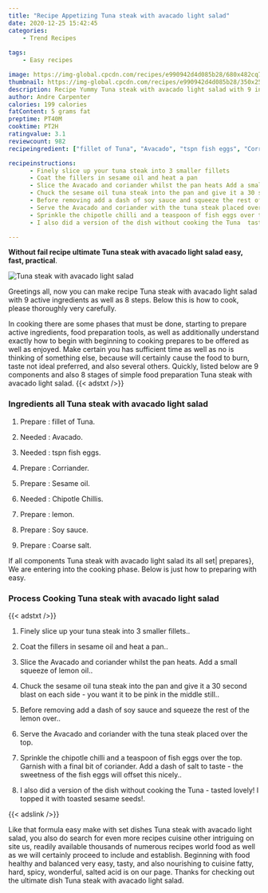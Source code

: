 ```yaml
---
title: "Recipe Appetizing Tuna steak with avacado light salad"
date: 2020-12-25 15:42:45
categories:
    - Trend Recipes
    
tags:
    - Easy recipes

image: https://img-global.cpcdn.com/recipes/e990942d4d085b28/680x482cq70/tuna-steak-with-avacado-light-salad-recipe-main-photo.jpg
thumbnail: https://img-global.cpcdn.com/recipes/e990942d4d085b28/350x250cq70/tuna-steak-with-avacado-light-salad-recipe-main-photo.jpg
description: Recipe Yummy Tuna steak with avacado light salad with 9 ingredients and 8 stages of easy cooking.
author: Andre Carpenter
calories: 199 calories
fatContent: 5 grams fat
preptime: PT40M
cooktime: PT2H
ratingvalue: 3.1
reviewcount: 982
recipeingredient: ["fillet of Tuna", "Avacado", "tspn fish eggs", "Corriander", "Sesame oil", "Chipotle Chillis", "lemon", "Soy sauce", "Coarse salt"]

recipeinstructions: 
      - Finely slice up your tuna steak into 3 smaller fillets 
      - Coat the fillers in sesame oil and heat a pan 
      - Slice the Avacado and coriander whilst the pan heats Add a small squeeze of lemon oil 
      - Chuck the sesame oil tuna steak into the pan and give it a 30 second blast on each side  you want it to be pink in the middle still 
      - Before removing add a dash of soy sauce and squeeze the rest of the lemon over 
      - Serve the Avacado and coriander with the tuna steak placed over the top 
      - Sprinkle the chipotle chilli and a teaspoon of fish eggs over the top Garnish with a final bit of coriander Add a dash of salt to taste  the sweetness of the fish eggs will offset this nicely 
      - I also did a version of the dish without cooking the Tuna  tasted lovely I topped it with toasted sesame seeds

---
```




**Without fail recipe ultimate Tuna steak with avacado light salad easy, fast, practical**. 


![Tuna steak with avacado light salad](https://img-global.cpcdn.com/recipes/e990942d4d085b28/680x482cq70/tuna-steak-with-avacado-light-salad-recipe-main-photo.jpg "Tuna steak with avacado light salad")




Greetings all, now you can make recipe Tuna steak with avacado light salad with 9 active ingredients as well as 8 steps. Below this is how to cook, please thoroughly very carefully.

In cooking there are some phases that must be done, starting to prepare active ingredients, food preparation tools, as well as additionally understand exactly how to begin with beginning to cooking prepares to be offered as well as enjoyed. Make certain you has sufficient time as well as no is thinking of something else, because will certainly cause the food to burn, taste not ideal preferred, and also several others. Quickly, listed below are 9 components and also 8 stages of simple food preparation Tuna steak with avacado light salad.
{{< adstxt />}}

### Ingredients all Tuna steak with avacado light salad


1. Prepare  : fillet of Tuna.

1. Needed  : Avacado.

1. Needed  : tspn fish eggs.

1. Prepare  : Corriander.

1. Prepare  : Sesame oil.

1. Needed  : Chipotle Chillis.

1. Prepare  : lemon.

1. Prepare  : Soy sauce.

1. Prepare  : Coarse salt.



If all components Tuna steak with avacado light salad its all set| prepares}, We are entering into the cooking phase. Below is just how to preparing with easy.

### Process Cooking Tuna steak with avacado light salad

{{< adstxt />}}


1. Finely slice up your tuna steak into 3 smaller fillets..



1. Coat the fillers in sesame oil and heat a pan..



1. Slice the Avacado and coriander whilst the pan heats. Add a small squeeze of lemon oil..



1. Chuck the sesame oil tuna steak into the pan and give it a 30 second blast on each side - you want it to be pink in the middle still..



1. Before removing add a dash of soy sauce and squeeze the rest of the lemon over..



1. Serve the Avacado and coriander with the tuna steak placed over the top.



1. Sprinkle the chipotle chilli and a teaspoon of fish eggs over the top. Garnish with a final bit of coriander. Add a dash of salt to taste - the sweetness of the fish eggs will offset this nicely..



1. I also did a version of the dish without cooking the Tuna - tasted lovely! I topped it with toasted sesame seeds!.





{{< adslink />}}

Like that formula easy make with set dishes Tuna steak with avacado light salad, you also do search for even more recipes cuisine other intriguing on site us, readily available thousands of numerous recipes world food as well as we will certainly proceed to include and establish. Beginning with food healthy and balanced very easy, tasty, and also nourishing to cuisine fatty, hard, spicy, wonderful, salted acid is on our page. Thanks for checking out the ultimate dish Tuna steak with avacado light salad.
